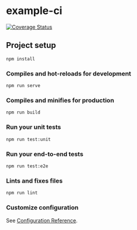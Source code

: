 # example-ci
[![Coverage Status](https://coveralls.io/repos/github/stefff94/example-ci/badge.svg?branch=master)](https://coveralls.io/github/stefff94/example-ci?branch=master)
## Project setup
```
npm install
```

### Compiles and hot-reloads for development
```
npm run serve
```

### Compiles and minifies for production
```
npm run build
```

### Run your unit tests
```
npm run test:unit
```

### Run your end-to-end tests
```
npm run test:e2e
```

### Lints and fixes files
```
npm run lint
```

### Customize configuration
See [Configuration Reference](https://cli.vuejs.org/config/).
